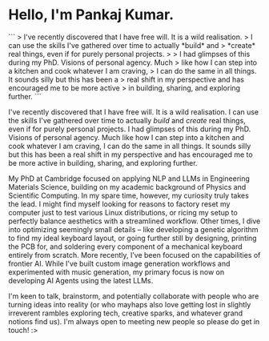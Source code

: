 <h1>
Hello, I'm Pankaj Kumar.
</h1>
```
> I've recently discovered that I have free will. It is a wild realisation.
> I can use the skills I've gathered over time to actually *build* and
> *create* real things, even if for purely personal projects.
>
> I had glimpses of this during my PhD. Visions of personal agency. Much
> like how I can step into a kitchen and cook whatever I am craving,
> I can do the same in all things. It sounds silly but this has been a
> real shift in my perspective and has encouraged me to be more active
> in building, sharing, and exploring further.
```

I've recently discovered that I have free will. It is a wild realisation. I can use the skills I've gathered over time to actually <em>build</em> and <em>create</em> real things, even if for purely personal projects. I had glimpses of this during my PhD. Visions of personal agency. Much like how I can step into a kitchen and cook whatever I am craving, I can do the same in all things. It sounds silly but this has been a real shift in my perspective and has encouraged me to be more active in building, sharing, and exploring further.
</p>

<p>
My PhD at Cambridge focused on applying NLP and LLMs in Engineering Materials Science, building on my academic background of Physics and Scientific Computing. In my spare time, however, my curiosity truly takes the lead. I might find myself looking for reasons to factory reset my computer just to test various Linux distributions, or ricing my setup to perfectly balance aesthetics with a streamlined workflow. Other times, I dive into optimizing seemingly small details – like developing a genetic algorithm to find my ideal keyboard layout, or going further still by designing, printing the PCB for, and soldering every component of a mechanical keyboard entirely from scratch. More recently, I’ve been focused on the capabilities of frontier AI. While I’ve built custom image generation workflows and experimented with music generation, my primary focus is now on developing AI Agents using the latest LLMs.
</p>

<p>
I'm keen to talk, brainstorm, and potentially collaborate with people who are turning ideas into reality (or who mayhaps also love getting lost in slightly irreverent rambles exploring tech, creative sparks, and whatever grand notions find us). I'm always open to meeting new people so please do get in touch! :>
</p>


